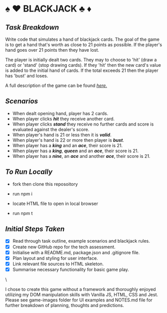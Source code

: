 # ♠ ♥ BLACKJACK ♣ ♦

## _Task Breakdown_

Write code that simulates a hand of blackjack cards. The goal of the game is to get a hand that's worth as close to 21 points as possible. If the player's hand goes over 21 points then they have lost.

The player is initially dealt two cards. They may to choose to 'hit' (draw a card) or 'stand' (stop drawing cards). If they 'hit' then the new card's value is added to the initial hand of cards. If the total exceeds 21 then the player has 'bust' and loses.

A full description of the game can be found _[here.](https://en.wikipedia.org/wiki/Blackjack)_


## _Scenarios_

- When dealt opening hand, player has 2 cards.
- When player clicks **_hit_** they receive another card.
- When player clicks **_stand_** they receive no further cards and score is evaluated against the dealer's score.
- When player's hand is 21 or less then it is **_valid_**.
- When player's hand is 22 or more then player is **_bust_**.
- When player has a **_king_** and an **_ace_**, their score is 21.
- When player has a **_king_**, **_queen_** and an **_ace_**, their score is 21.
- When player has a **_nine_**, an **_ace_** and another **_ace_**, their score is 21.


## _To Run Locally_

- fork then clone this reposoitory

- run npm i

- locate HTML file to open in local browser

- run npm t

## _Initial Steps Taken_

- [x] Read through task outline, example scenarios and blackjack rules.
- [x] Create new GitHub repo for the tech assessment.
- [x] Initialise with a README.md, package.json and .gitignore file.
- [x] Plan layout and styling for user interface.
- [x] Link relevant file sources to HTML skeleton.
- [x] Summarise necessary functionality for basic game play.

\

I chose to create this game without a framework and thoroughly enjoyed utilizing my DOM manipulation skills with Vanilla JS, HTML, CSS and Jest. Please see game-images folder for UI examples and NOTES.md file for further breakdown of planning, thoughts and predictions.